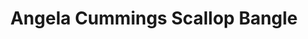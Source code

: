 ---
title: Angela Cummings Scallop Bangle
description: |
  Incredibly detailed, this hinged bangle bracelet features a delicate scalloped pattern and wraps the wrist in an organic form, finished with South Sea Pearls.
specs: |
  14 - 12.2mm South Sea Cultured Pearl Drops, set in 18K Yellow Gold.
images:
  - /uploads/angela-cummings-for-assael-scallop-bangle.png
_category:
order: 19
tags:
  - bracelets
---